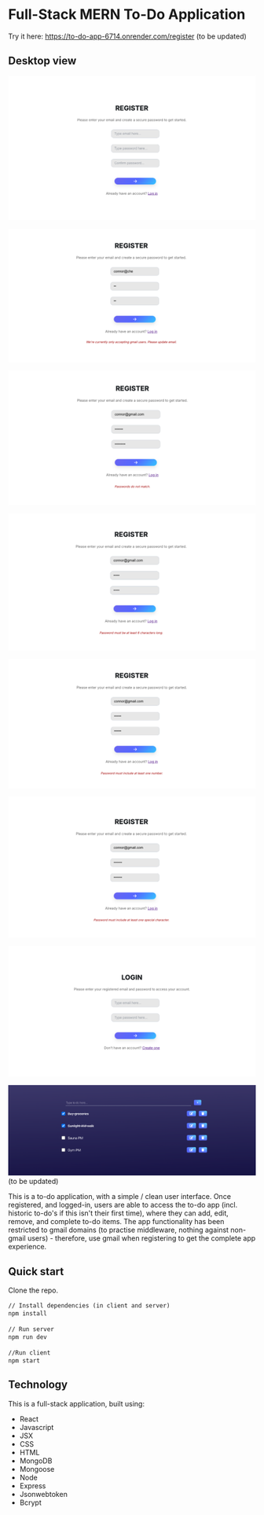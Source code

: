# Full-Stack MERN To-Do Application

Try it here: https://to-do-app-6714.onrender.com/register (to be updated)

## Desktop view

![Image showing registration flow](./images/updflow1.png)

![Image showing gmail validation](./images/gmailvalidation.png)

![Image showing password match validation](./images/passwordValidation1upd.png)

![Image showing password min char validation](./images/passwordValidation2.png)

![Image showing password one no validation](./images/passwordValidation3.png)

![Image showing password special char validation](./images/passwordValidation4.png)

![Image showing login flow](./images/updflow2.png)

![Image showing to-do app](./images/flow3.png) (to be updated)

This is a to-do application, with a simple / clean user interface. Once registered, and logged-in, users are able to access the to-do app (incl. historic to-do's if this isn't their first time), where they can add, edit, remove, and complete to-do items. The app functionality has been restricted to gmail domains (to practise middleware, nothing against non-gmail users) - therefore, use gmail when registering to get the complete app experience.

## Quick start

Clone the repo.

```
// Install dependencies (in client and server)
npm install

// Run server
npm run dev

//Run client
npm start
```

## Technology

This is a full-stack application, built using:

- React
- Javascript
- JSX
- CSS
- HTML
- MongoDB
- Mongoose
- Node
- Express
- Jsonwebtoken
- Bcrypt
